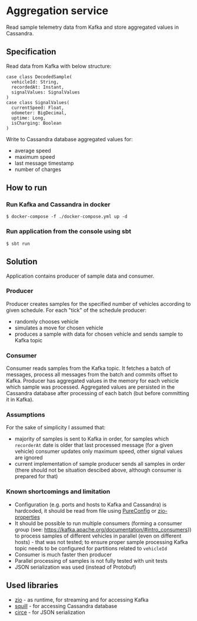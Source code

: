 # Aggregation service

Read sample telemetry data from Kafka and store aggregated values in Cassandra.

## Specification

Read data from Kafka with below structure:
```
case class DecodedSample(
  vehicleId: String,
  recordedAt: Instant,
  signalValues: SignalValues
)
case class SignalValues(
  currentSpeed: Float,
  odometer: BigDecimal,
  uptime: Long,
  isCharging: Boolean
)
```

Write to Cassandra database aggregated values for:
 * average speed
 * maximum speed
 * last message timestamp
 * number of charges

## How to run

### Run Kafka and Cassandra in docker

```shell script
$ docker-compose -f ./docker-compose.yml up -d
```

### Run application from the console using sbt

```shell script
$ sbt run
```

## Solution

Application contains producer of sample data and consumer.

### Producer

Producer creates samples for the specified number of vehicles according to given schedule. For each "tick"
of the schedule producer:
 * randomly chooses vehicle
 * simulates a move for chosen vehicle
 * produces a sample with data for chosen vehicle and sends sample to Kafka topic

### Consumer

Consumer reads samples from the Kafka topic. It fetches a batch of messages, process all messages from the batch
and commits offset to Kafka. Producer has aggregated values in the memory for each vehicle which sample was processed.
Aggregated values are persisted in the Cassandra database after processing of each batch (but before committing
it in Kafka).

### Assumptions

For the sake of simplicity I assumed that:
 * majority of samples is sent to Kafka in order, for samples which `recorderAt` date is older that last processed
   message (for a given vehicle) consumer updates only maximum speed, other signal values are ignored
 * current implementation of sample producer sends all samples in order (there should not be situation descibed above,
   although consumer is prepared for that)

### Known shortcomings and limitation

 * Configuration (e.g. ports and hosts to Kafka and Cassandra) is hardcoded, it should be read from file using
   [PureConfig](https://pureconfig.github.io/) or [zio-properties](https://github.com/adrianfilip/zio-properties)
 * It should be possible to run multiple consumers (forming a consumer group
   (see: https://kafka.apache.org/documentation/#intro_consumers)) to process samples of different vehicles
   in parallel (even on different hosts) - that was not tested; to ensure proper sample processing Kafka topic
   needs to be configured for partitions related to `vehicleId`
 * Consumer is much faster then producer
 * Parallel processing of samples is not fully tested with unit tests
 * JSON serialization was used (instead of Protobuf)

## Used libraries

 * [zio](https://zio.dev/) - as runtime, for streaming and for accessing Kafka
 * [squill](https://getquill.io/) - for accessing Cassandra database
 * [circe](https://circe.github.io/circe/) - for JSON serialization
